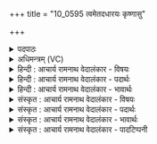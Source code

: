 +++
title = "10_0595 त्वमेतदधारयः कृष्णासु"

+++
<details><summary>पदपाठः</summary>

त्व꣢म्। ए꣣त꣢त्। अ꣣धारयः। कृष्णा꣡सु꣢। रो꣡हि꣢꣯णीषु। च꣣। प꣡रु꣢꣯ष्णीषु। रु꣡श꣢꣯त्। प꣡यः꣢꣯। ५९५।
</details>

<details><summary>अधिमन्त्रम् (VC)</summary>

- इन्द्रः
- श्रुतकक्ष आङ्गिरसः
- गायत्री
- षड्जः
- आरण्यं काण्डम्
</details>

<details><summary>हिन्दी : आचार्य रामनाथ वेदालंकार - विषयः</summary>

प्रथम मन्त्र का इन्द्र देवता है। इसमें इन्द्र परमात्मा के कौशल का वर्णन है।
</details>

<details><summary>हिन्दी : आचार्य रामनाथ वेदालंकार - पदार्थः</summary>

पदार्थान्वयभाषाः -  प्रथम—गौओं के पक्ष में। हे इन्द्र जगदीश्वर !(त्वम्) सर्वशक्तिमान् आपने (कृष्णासु) काले रंग की, (रोहिणीषु च) और लाल रंग की (परुष्णीषु) बहुत स्नेहशील मातृभूत गौओं में (एतत्) इस, हमसे प्रतिदिन पान किये जानेवाले (रुशत्) उज्ज्वल (पयः) दूध को (अधारयः) निहित किया है ॥ द्वितीय—नदियों के पक्ष में। हे इन्द्र परमात्मन् ! (त्वम्) जगत् की व्यवस्था करनेवाले आपने (कृष्णासु) कृषिकर्म को सिद्ध करनेवाली, (रोहिणीषु च) और वृक्ष-वनस्पति आदियों को उगानेवाली (परुष्णीषु) पर्वोंवाली अर्थात् टेढ़ा चलनेवाली नदियों में (एतत्) इस (रुशत्) उज्ज्वल (पयः) जल को (अधारयः) निहित किया है ॥ तृतीय—नाड़ियों के पक्ष में। हे इन्द्र जगत्पति परमात्मन् ! (त्वम्) प्राणियों के देहों के सञ्चालक आपने (कृष्णासु) नीले रंगवाली शिरारूप (रोहिणीषु च) और लाल रंगवाली धमनिरूप (परुष्णीषु) अङ्ग-अङ्ग में जानेवाली अथवा रक्त को ले जानेवाली रक्तनाड़ियों में (एतत्) इस (रुशत्) चमकीले नीले रंग के और चमकीले लाल रंग के (पयः) रक्तरूप जल को (अधारयः) निहित किया है ॥ चतुर्थ—रात्रियों के पक्ष में। हे इन्द्र राजाधिराज परमेश्वर ! (त्वम्) दिन-रात्रि के चक्र के प्रवर्तक आपने (कृष्णासु) आंशिक रूप से या पूर्ण रूप से काले रंगवाली (रोहिणीषु च) और प्रकाश से उज्ज्वल (परुष्णीषु) कृष्ण और शुक्ल पक्षों से युक्त रात्रियों में (एतत्) सबको दीखनेवाले इस (रुशत्) चमकीले (पयः) ओस-कण रूप जल को (अधारयः) निहित किया है ॥१॥ इस मन्त्र में श्लेषालङ्कार है ॥१॥
</details>

<details><summary>हिन्दी : आचार्य रामनाथ वेदालंकार - भावार्थः</summary>

भावार्थभाषाः -  परमात्मा का ही यह कौशल है कि वह विविध रंगोंवाली गौओं में श्वेत दूध को नदियों में उज्ज्वल जल को, शरीरस्थ नाड़ियों में नीले और लाल रुधिर को तथा कृष्णपक्ष एवं शुक्लपक्ष की रात्रियों में ओसरूप जल को उत्पन्न करता है ॥१॥
</details>

<details><summary>संस्कृत : आचार्य रामनाथ वेदालंकार - विषयः</summary>

तत्र प्रथमाया इन्द्रो देवता। इन्द्रस्य परमात्मनः कौशलं वर्णयति।
</details>

<details><summary>संस्कृत : आचार्य रामनाथ वेदालंकार - पदार्थः</summary>

पदार्थान्वयभाषाः -  अथ प्रथमः—धेनुपक्षे। हे इन्द्र जगदीश्वर ! (त्वम्) सर्वशक्तिमान् (कृष्णासु) कृष्णवर्णासु (रोहिणीषु च) लोहितवर्णासु च (परुष्णीषु) बहुस्नेहशीलासु मातृभूतासु गोषु। पुरु बहु स्निह्यन्तीति परुष्ण्यः। (एतत्) इदमस्माभिः प्रत्यहमास्वाद्यमानम् (रुशत्) उज्ज्वलम्। रुशदिति वर्णनाम, रोचतेर्ज्वलतिकर्मणः। निरु० ६।१३। (पयः) दुग्धम् (अधारयः) धारितवानसि ॥ अथ द्वितीयः—नदीपक्षे। हे इन्द्र परमात्मन् ! (त्वम्) जगद्व्यवस्थापकः (कृष्णासु) कृषिकर्मसाधिकासु (रोहिणीषु च) वृक्षवनस्पत्यादीनां रोहणकर्त्रीषु च (परुष्णीषु) पर्ववतीषु वक्रगामिनीषु नदीषु। परुष्णी पर्ववती भास्वती कुटिलगामिनी। निरु० ९।२४। (एतत्) इदम् (रुशत्) उज्ज्वलम् (पयः) जलम् (अधारयः) निहितवानसि ॥ अथ तृतीयः—नाडीपक्षे। हे इन्द्र जगत्पते परमात्मन् ! (त्वम्) प्राणिदेहसञ्चालकः (कृष्णासु) नीलवर्णासु शिरानाम्ना प्रसिद्धासु (रोहिणीषु च) लोहितवर्णासु धमनिनाम्ना ख्यातासु च (परुष्णीषु) परुषि परुषि अङ्गे अङ्गे नीयन्ते रक्तं नयन्तीति वा ताः परुष्ण्यः, तासु रक्तनाडीषु (एतत्) इदम् (रुशत्) दीप्तम्—शिरासु नीलवर्णतया दीप्तं, धमनिषु च लोहितवर्णतया दीप्तम् (पयः) रक्तजलम् (अधारयः) धृतवानसि ॥ अथ चतुर्थः—रात्रिपक्षे। हे इन्द्र राजाधिराज परमेश्वर ! (त्वम्) दिनरात्रिचक्रप्रवर्तकः (कृष्णासु) अंशतः पूर्णतो वा कृष्णवर्णासु (रोहिणीषु च) प्रकाशोज्ज्वलासु च (परुष्णीषु) कृष्णशुक्लपर्वयुक्तासु रात्रिषु (एतत्) सर्वैर्दृश्यमानम् (रुशत्) दीप्यत् (पयः) अवश्यायजलम् (अधारयः) धृतवानसि ॥१॥ अत्र श्लेषालङ्कारः ॥१॥
</details>

<details><summary>संस्कृत : आचार्य रामनाथ वेदालंकार - भावार्थः</summary>

भावार्थभाषाः -  परमात्मन एवेदं कौशलं यत् स विविधवर्णासु गोषु श्वेतं पयः, नदीषु समुज्ज्वलं जलं शरीरस्थासु नाडीषु नीलं लोहितं च रुधिरं, कृष्णशुक्लासु रात्रिषु चावश्यायसलिलं जनयति ॥१॥
</details>

<details><summary>संस्कृत : आचार्य रामनाथ वेदालंकार - पादटिप्पनी</summary>

टिप्पणी:   १. ऋ० ८।९३।१३ ऋषिः सुकक्षः।
</details>